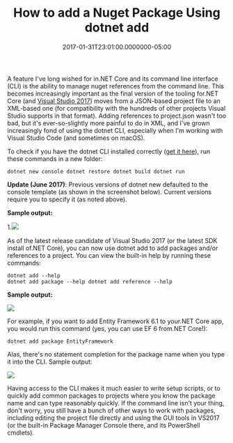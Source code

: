 ﻿---
title: How to add a Nuget Package Using dotnet add
date: "2017-01-31T23:01:00.0000000-05:00"
description: A feature I've long wished for in.NET Core and its command line interface (CLI) is the ability to manage nuget references from the command line.
featuredImage: /img/nuget.png
---

A feature I've long wished for in.NET Core and its command line interface (CLI) is the ability to manage nuget references from the command line. This becomes increasingly important as the final version of the tooling for.NET Core (and [Visual Studio 2017](https://www.visualstudio.com/vs/visual-studio-2017-rc/)) moves from a JSON-based project file to an XML-based one (for compatibility with the hundreds of other projects Visual Studio supports in that format). Adding references to project.json wasn't too bad, but it's ever-so-slightly more painful to do in XML, and I've grown increasingly fond of using the dotnet CLI, especially when I'm working with Visual Studio Code (and sometimes on macOS).

To check if you have the dotnet CLI installed correctly ([get it here](https://github.com/dotnet/cli)), run these commands in a new folder:

`dotnet new console dotnet restore
dotnet build
dotnet run`

**Update (June 2017)**: Previous versions of dotnet new defaulted to the console template (as shown in the screenshot below). Current versions require you to specify it (as noted above).

**Sample output:**

1.![](/img/dotnet-cli.png)

 As of the latest release candidate of Visual Studio 2017 (or the latest SDK install of.NET Core), you can now use dotnet add to add packages and/or references to a project. You can view the built-in help by running these commands:

 `dotnet add --help `\
 `dotnet add package --help
 dotnet add reference --help`

 **Sample output:**

![](/img/dotnet-add-cli.png)

 For example, if you want to add Entity Framework 6.1 to your.NET Core app, you would run this command (yes, you can use EF 6 from.NET Core!):

 `dotnet add package EntityFramework`

 Alas, there's no statement completion for the package name when you type it into the CLI. Sample output:

![](/img/dotnet-add-ef.png)

 Having access to the CLI makes it much easier to write setup scripts, or to quickly add common packages to projects where you know the package name and can type reasonably quickly. If the command line isn't your thing, don't worry, you still have a bunch of other ways to work with packages, including editing the project file directly and using the GUI tools in VS2017 (or the built-in Package Manager Console there, and its PowerShell cmdlets).

